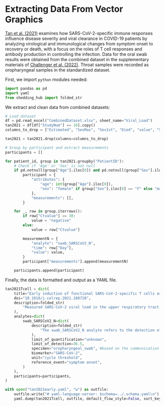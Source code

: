 # Extracting Data From Vector Graphics

[Tan et al. (2021)](https://pmc.ncbi.nlm.nih.gov/articles/PMC7826084/) examines how SARS-CoV-2-specific immune responses influence disease severity and viral clearance in COVID-19 patients by analyzing virological and immunological changes from symptom onset to recovery or death, with a focus on the roles of T cell responses and antibody production in controlling the infection. Data for the oral swab results were obtained from the combined dataset in the supplementary materials of [Challenger et al. (2022)](https://doi.org/10.1186/s12916-021-02220-0). Throat samples were recorded as oropharyngeal samples in the standardized dataset.

First, we import `python` modules needed:
```python
import pandas as pd
import yaml
from shedding_hub import folded_str
```

We extract and clean data from combined datasets:
```python
# Load dataset
df = pd.read_excel("CombinedDataset.xlsx", sheet_name="Viral_Load")
tan2021 = df[df["StudyNum"] == 16].copy()
columns_to_drop = ["Estimated", "SevMax", "Sev1st", "Died", "value", "SevMax3"]

tan2021 = tan2021.drop(columns=columns_to_drop)

# Group by participant and extract measurements
participants = []

for patient_id, group in tan2021.groupby("PatientID"):
    # Check if 'Age' or 'Sex' is not null
    if pd.notnull(group["Age"].iloc[0]) and pd.notnull(group["Sex"].iloc[0]):
        participant = {
            "attributes": {
                "age": int(group["Age"].iloc[0]),
                "sex": "female" if group["Sex"].iloc[0] == "F" else "male",
            },
            "measurements": [],
        }

    for _, row in group.iterrows():
        if row["Ctvalue"] == 38:
            value = "negative"
        else:
            value = row["Ctvalue"]

        measurementN = {
            "analyte": "swab_SARSCoV2_N",
            "time": row["Day"],
            "value": value,
        }
        participant["measurements"].append(measurementN)

    participants.append(participant)
```

Finally, the data is formatted and output as a YAML file.
```python
tan2021Tcell = dict(
    title="Early induction of functional SARS-CoV-2-specific T cells associates with rapid viral clearance and mild disease in COVID-19 patients",
    doi="10.1016/j.celrep.2021.108728",
    description=folded_str(
        "Measured SARS-CoV-2 viral load in the upper respiratory tract, along with SARS-CoV-2-specific antibodies and T cell responses, at multiple time points from acute infection through convalescence or until death.\n"
    ),
    analytes=dict(
        swab_SARSCoV2_N=dict(
            description=folded_str(
                "The swab_SARSCoV2_N analyte refers to the detection of SARS-CoV-2 RNA in patient oropharyngeal swabs, using RT-PCR cycle threshold (CT) values to calculate the relative quantities of SARS-CoV-2 RNA. 10^(-11) was the detection limit, which was transformed as CT value equals 36.5. Data was obtained from the combined dataset in the supplementary materials of Challenger et al. (2022)\n"
            ),
            limit_of_quantification="unknown",
            limit_of_detection=36.5,
            specimen="oropharyngeal_swab", #based on the communication with the corresponding author Dr. Antonio Bertoletti at Duke-Nus Medical School (antonio@duke-nus.edu.sg).
            biomarker="SARS-CoV-2",
            unit="cycle threshold",
            reference_event="symptom onset",
        )
    ),
    participants=participants,
)

with open("tan2021early.yaml", "w") as outfile:
    outfile.write("# yaml-language-server: $schema=../.schema.yaml\n")
    yaml.dump(tan2021Tcell, outfile, default_flow_style=False, sort_keys=False)
```
